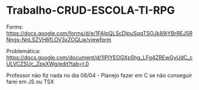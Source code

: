 # Trabalho-CRUD-ESCOLA-TI-RPG

Forms: https://docs.google.com/forms/d/e/1FAIpQLScDlpuSqqTSOJk89iYBrREJ5RNngs-NnLSZVH6fLOV3xZOQLw/viewform

Problemática: https://docs.google.com/document/d/1IPlYEOGXp5hg_LFg4ZREwGyUdC_cULVCZSUc_ZpxXWg/edit?tab=t.0

Professor não fiz nada no dia 08/04 - Planejo fazer em C se não conseguir farei em JS ou TSX
